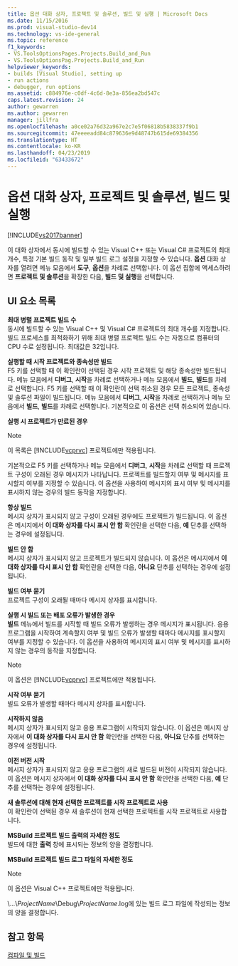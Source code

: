 ```yaml
---
title: 옵션 대화 상자, 프로젝트 및 솔루션, 빌드 및 실행 | Microsoft Docs
ms.date: 11/15/2016
ms.prod: visual-studio-dev14
ms.technology: vs-ide-general
ms.topic: reference
f1_keywords:
- VS.ToolsOptionsPages.Projects.Build_and_Run
- VS.ToolsOptionsPag.Projects.Build_and_Run
helpviewer_keywords:
- builds [Visual Studio], setting up
- run actions
- debugger, run options
ms.assetid: c884976e-c0df-4c6d-8e3a-856ea2bd547c
caps.latest.revision: 24
author: gewarren
ms.author: gewarren
manager: jillfra
ms.openlocfilehash: a0ce02a76d32a967e2c7e5f06818b5838337f9b1
ms.sourcegitcommit: 47eeeeadd84c879636e9d48747b615de69384356
ms.translationtype: HT
ms.contentlocale: ko-KR
ms.lasthandoff: 04/23/2019
ms.locfileid: "63433672"
---
```

# <a name="options-dialog-box--projects-and-solutions-build-and-run"></a>옵션 대화 상자, 프로젝트 및 솔루션, 빌드 및 실행
[!INCLUDE[vs2017banner](../../includes/vs2017banner.md)]

이 대화 상자에서 동시에 빌드할 수 있는 Visual C++ 또는 Visual C# 프로젝트의 최대 개수, 특정 기본 빌드 동작 및 일부 빌드 로그 설정을 지정할 수 있습니다. **옵션** 대화 상자를 열려면 메뉴 모음에서 **도구**, **옵션**을 차례로 선택합니다. 이 옵션 집합에 액세스하려면 **프로젝트 및 솔루션**을 확장한 다음, **빌드 및 실행**을 선택합니다.  
  
## <a name="uielement-list"></a>UI 요소 목록  
 **최대 병렬 프로젝트 빌드 수**  
 동시에 빌드할 수 있는 Visual C++ 및 Visual C# 프로젝트의 최대 개수를 지정합니다. 빌드 프로세스를 최적화하기 위해 최대 병렬 프로젝트 빌드 수는 자동으로 컴퓨터의 CPU 수로 설정됩니다. 최대값은 32입니다.  
  
 **실행할 때 시작 프로젝트와 종속성만 빌드**  
 F5 키를 선택할 때 이 확인란이 선택된 경우 시작 프로젝트 및 해당 종속성만 빌드됩니다. 메뉴 모음에서 **디버그**, **시작**을 차례로 선택하거나 메뉴 모음에서 **빌드**, **빌드**를 차례로 선택합니다. F5 키를 선택할 때 이 확인란이 선택 취소된 경우 모든 프로젝트, 종속성 및 솔루션 파일이 빌드됩니다. 메뉴 모음에서 **디버그**, **시작**을 차례로 선택하거나 메뉴 모음에서 **빌드**, **빌드**를 차례로 선택합니다. 기본적으로 이 옵션은 선택 취소되어 있습니다.  
  
 **실행 시 프로젝트가 만료된 경우**  
 > [!NOTE]
> 이 목록은 [!INCLUDE[vcprvc](../../includes/vcprvc-md.md)] 프로젝트에만 적용됩니다.  
  
 기본적으로 F5 키를 선택하거나 메뉴 모음에서 **디버그**, **시작**을 차례로 선택할 때 프로젝트 구성이 오래된 경우 메시지가 나타납니다. 프로젝트를 빌드할지 여부 및 메시지를 표시할지 여부를 지정할 수 있습니다. 이 옵션을 사용하여 메시지의 표시 여부 및 메시지를 표시하지 않는 경우의 빌드 동작을 지정합니다.  
  
 **항상 빌드**  
 메시지 상자가 표시되지 않고 구성이 오래된 경우에도 프로젝트가 빌드됩니다. 이 옵션은 메시지에서 **이 대화 상자를 다시 표시 안 함** 확인란을 선택한 다음, **예** 단추를 선택하는 경우에 설정됩니다.  
  
 **빌드 안 함**  
 메시지 상자가 표시되지 않고 프로젝트가 빌드되지 않습니다. 이 옵션은 메시지에서 **이 대화 상자를 다시 표시 안 함** 확인란을 선택한 다음, **아니요** 단추를 선택하는 경우에 설정됩니다.  
  
 **빌드 여부 묻기**  
 프로젝트 구성이 오래될 때마다 메시지 상자를 표시합니다.  
  
 **실행 시 빌드 또는 배포 오류가 발생한 경우**  
 **빌드** 메뉴에서 빌드를 시작할 때 빌드 오류가 발생하는 경우 메시지가 표시됩니다. 응용 프로그램을 시작하여 계속할지 여부 및 빌드 오류가 발생할 때마다 메시지를 표시할지 여부를 지정할 수 있습니다. 이 옵션을 사용하여 메시지의 표시 여부 및 메시지를 표시하지 않는 경우의 동작을 지정합니다.  
  
> [!NOTE]
> 이 옵션은 [!INCLUDE[vcprvc](../../includes/vcprvc-md.md)] 프로젝트에만 적용됩니다.  
  
 **시작 여부 묻기**  
 빌드 오류가 발생할 때마다 메시지 상자를 표시합니다.  
  
 **시작하지 않음**  
 메시지 상자가 표시되지 않고 응용 프로그램이 시작되지 않습니다. 이 옵션은 메시지 상자에서 **이 대화 상자를 다시 표시 안 함** 확인란을 선택한 다음, **아니요** 단추를 선택하는 경우에 설정됩니다.  
  
 **이전 버전 시작**  
 메시지 상자가 표시되지 않고 응용 프로그램의 새로 빌드된 버전이 시작되지 않습니다. 이 옵션은 메시지 상자에서 **이 대화 상자를 다시 표시 안 함** 확인란을 선택한 다음, **예** 단추를 선택하는 경우에 설정됩니다.  
  
 **새 솔루션에 대해 현재 선택한 프로젝트를 시작 프로젝트로 사용**  
 이 확인란이 선택된 경우 새 솔루션이 현재 선택한 프로젝트를 시작 프로젝트로 사용합니다.  
  
 **MSBuild 프로젝트 빌드 출력의 자세한 정도**  
 빌드에 대한 **출력** 창에 표시되는 정보의 양을 결정합니다.  
  
 **MSBuild 프로젝트 빌드 로그 파일의 자세한 정도**  
 > [!NOTE]
> 이 옵션은 Visual C++ 프로젝트에만 적용됩니다.  
  
 \\...\\*ProjectName*\Debug\\*ProjectName*.log에 있는 빌드 로그 파일에 작성되는 정보의 양을 결정합니다.  
  
## <a name="see-also"></a>참고 항목  
 [컴파일 및 빌드](../../ide/compiling-and-building-in-visual-studio.md)
